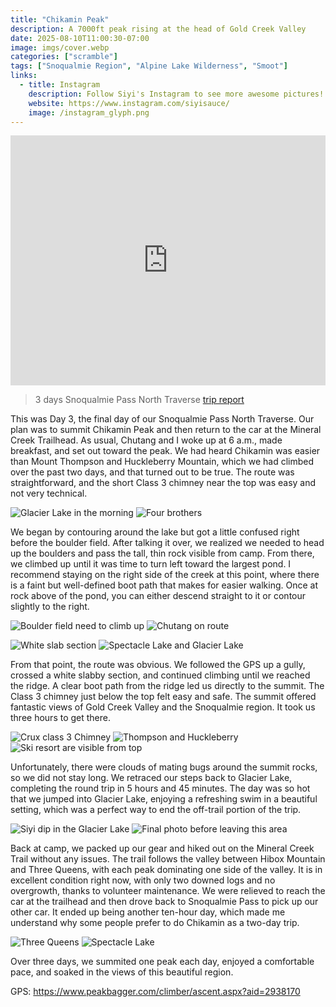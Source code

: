 ```yaml
---
title: "Chikamin Peak"
description: A 7000ft peak rising at the head of Gold Creek Valley
date: 2025-08-10T11:00:30-07:00
image: imgs/cover.webp
categories: ["scramble"]
tags: ["Snoqualmie Region", "Alpine Lake Wilderness", "Smoot"]
links:
  - title: Instagram
    description: Follow Siyi's Instagram to see more awesome pictures!
    website: https://www.instagram.com/siyisauce/
    image: /instagram_glyph.png
---
```

<iframe src="https://caltopo.com/m/RH3H8KR" width="100%" height="400px" frameBorder="0"></iframe>

> 3 days Snoqualmie Pass North Traverse [trip report](https://www.hippohamster.com/posts/snoqualmie_pass_north_traverse/)

This was Day 3, the final day of our Snoqualmie Pass North Traverse. Our plan was to summit Chikamin Peak and then return to the car at the Mineral Creek Trailhead. As usual, Chutang and I woke up at 6 a.m., made breakfast, and set out toward the peak. We had heard Chikamin was easier than Mount Thompson and Huckleberry Mountain, which we had climbed over the past two days, and that turned out to be true. The route was straightforward, and the short Class 3 chimney near the top was easy and not very technical.

![Glacier Lake in the morning](imgs/reflection.webp) ![Four brothers](imgs/4bros.webp)

We began by contouring around the lake but got a little confused right before the boulder field. After talking it over, we realized we needed to head up the boulders and pass the tall, thin rock visible from camp. From there, we climbed up until it was time to turn left toward the largest pond. I recommend staying on the right side of the creek at this point, where there is a faint but well-defined boot path that makes for easier walking. Once at rock above of the pond, you can either descend straight to it or contour slightly to the right.

![Boulder field need to climb up](imgs/boulder.webp) ![Chutang on route](imgs/onroute.webp)  

![White slab section](imgs/slab.webp) ![Spectacle Lake and Glacier Lake](imgs/lakes.webp)

From that point, the route was obvious. We followed the GPS up a gully, crossed a white slabby section, and continued climbing until we reached the ridge. A clear boot path from the ridge led us directly to the summit. The Class 3 chimney just below the top felt easy and safe. The summit offered fantastic views of Gold Creek Valley and the Snoqualmie region. It took us three hours to get there.

![Crux class 3 Chimney](imgs/chimney.webp) ![Thompson and Huckleberry](imgs/2peaks.webp) ![Ski resort are visible from top](imgs/snoqualmiepass.webp) 

Unfortunately, there were clouds of mating bugs around the summit rocks, so we did not stay long. We retraced our steps back to Glacier Lake, completing the round trip in 5 hours and 45 minutes. The day was so hot that we jumped into Glacier Lake, enjoying a refreshing swim in a beautiful setting, which was a perfect way to end the off-trail portion of the trip.

![Siyi dip in the Glacier Lake](imgs/dip.webp) ![Final photo before leaving this area](imgs/lemah.webp)

Back at camp, we packed up our gear and hiked out on the Mineral Creek Trail without any issues. The trail follows the valley between Hibox Mountain and Three Queens, with each peak dominating one side of the valley. It is in excellent condition right now, with only two downed logs and no overgrowth, thanks to volunteer maintenance. We were relieved to reach the car at the trailhead and then drove back to Snoqualmie Pass to pick up our other car. It ended up being another ten-hour day, which made me understand why some people prefer to do Chikamin as a two-day trip.

![Three Queens](imgs/3queens.webp) ![Spectacle Lake](imgs/lakes2.webp)

Over three days, we summited one peak each day, enjoyed a comfortable pace, and soaked in the views of this beautiful region.

GPS: https://www.peakbagger.com/climber/ascent.aspx?aid=2938170
